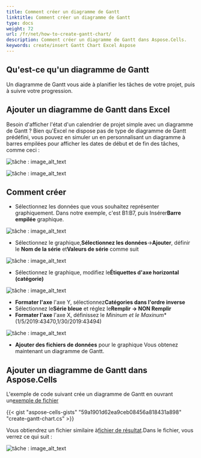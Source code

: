 ```yaml
---
title: Comment créer un diagramme de Gantt
linktitle: Comment créer un diagramme de Gantt
type: docs
weight: 72
url: /fr/net/how-to-create-gantt-chart/
description: Comment créer un diagramme de Gantt dans Aspose.Cells.
keywords: create/insert Gantt Chart Excel Aspose
---
```

##  Qu'est-ce qu'un diagramme de Gantt

Un diagramme de Gantt vous aide à planifier les tâches de votre projet, puis à suivre votre progression.

##  Ajouter un diagramme de Gantt dans Excel

Besoin d'afficher l'état d'un calendrier de projet simple avec un diagramme de Gantt ? Bien qu'Excel ne dispose pas de type de diagramme de Gantt prédéfini, vous pouvez en simuler un en personnalisant un diagramme à barres empilées pour afficher les dates de début et de fin des tâches, comme ceci :

![tâche : image_alt_text](00.png)

![tâche : image_alt_text](0.png)

##  Comment créer

-  Sélectionnez les données que vous souhaitez représenter graphiquement. Dans notre exemple, c'est B1:B7, puis Insérer**Barre empilée** graphique.

![tâche : image_alt_text](1.png)

- Sélectionnez le graphique,**Sélectionnez les données**->**Ajouter**, définir le **Nom de la série** et**Valeurs de série** comme suit

![tâche : image_alt_text](2.png)

-  Sélectionnez le graphique, modifiez le**Étiquettes d'axe horizontal (catégorie)**

![tâche : image_alt_text](3.png)

- **Formater l'axe** l'axe Y, sélectionnez**Catégories dans l'ordre inverse**
-  Sélectionnez le**Série bleue** et réglez le**Remplir -> NON Remplir**
- **Formater l'axe** l'axe X, définissez le *Mininum et le Maxinum** (1/5/2019:43470,1/30/2019:43494)

![tâche : image_alt_text](4.png)

- **Ajouter des fichiers de données** pour le graphique
Vous obtenez maintenant un diagramme de Gantt.

## Ajouter un diagramme de Gantt dans Aspose.Cells

 L'exemple de code suivant crée un diagramme de Gantt en ouvrant un[exemple de fichier](sample.xlsx)

{{< gist "aspose-cells-gists" "59a1901d62ea9ceb08456a818431a898" "create-gantt-chart.cs" >}}

 Vous obtiendrez un fichier similaire à[fichier de résultat](result.xlsx).Dans le fichier, vous verrez ce qui suit :

![tâche : image_alt_text](5.png)

